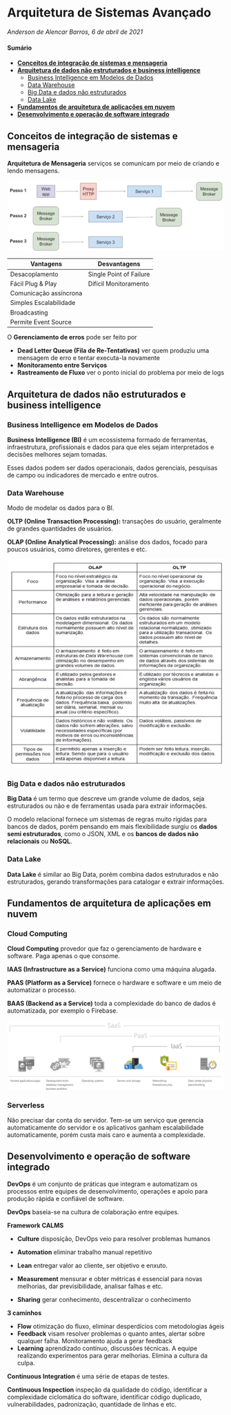 # Arquitetura de Sistemas Avançado

*Anderson de Alencar Barros, 6 de abril de 2021*

#### Sumário

- **[Conceitos de integração de sistemas e mensageria](#1)**
- **[Arquitetura de dados não estruturados e business intelligence](#2)**
  - [Business Intelligence em Modelos de Dados](#2.1)
  - [Data Warehouse](#2.2)
  - [Big Data e dados não estruturados](#2.3)
  - [Data Lake](#2.4)
- **[Fundamentos de arquitetura de aplicações em nuvem](#3)**
- **[Desenvolvimento e operação de software integrado](#4)**

## Conceitos de integração de sistemas e mensageria <a name="1"></a>

**Arquitetura de Mensageria** serviços se comunicam por meio de criando e lendo mensagens.

<img src="../attachments/image-20210404224713441.png" alt="image-20210404224713441" style="zoom:67%;" />

| Vantagens              | Desvantagens            |
| ---------------------- | ----------------------- |
| Desacoplamento         | Single Point of Failure |
| Fácil Plug & Play      | Difícil Monitoramento   |
| Comunicação assíncrona |                         |
| Simples Escalabilidade |                         |
| Broadcasting           |                         |
| Permite Event Source   |                         |

O **Gerenciamento de erros** pode ser feito por

- **Dead Letter Queue (Fila de Re-Tentativas)** ver quem produziu uma mensagem de erro e tentar executa-la novamente
- **Monitoramento entre Serviços** 
- **Rastreamento de Fluxo** ver o ponto inicial do problema por meio de logs

## Arquitetura de dados não estruturados e business intelligence <a name="2"></a>

### Business Intelligence em Modelos de Dados <a name="2.1"></a>

**Business Intelligence (BI)** é um ecossistema formado de ferramentas, infraestrutura, profissionais e dados para que eles sejam interpretados e decisões melhores sejam tomadas.

Esses dados podem ser dados operacionais, dados gerenciais, pesquisas de campo ou indicadores de mercado e entre outros.

### Data Warehouse <a name="2.2"></a>

Modo de modelar os dados para o BI. 

**OLTP (Online Transaction Processing):** transações do usuário, geralmente de grandes quantidades de usuários.

**OLAP (Online Analytical Processing):** análise dos dados, focado para poucos usuários, como diretores, gerentes e etc.

![image-20210405211103076](../attachments/image-20210405211103076.png)

### Big Data e dados não estruturados <a name="2.3"></a>

**Big Data** é um termo que descreve um grande volume de dados, seja estruturados ou não e de ferramentas usada para extrair informações.

O modelo relacional fornece um sistemas de regras muito rígidas para bancos de dados, porém pensando em mais flexibilidade surgiu os **dados semi estruturados**, como o JSON, XML e os **bancos de** **dados não relacionais** ou **NoSQL**. 

### Data Lake <a name="2.4"></a>

**Data Lake** é similar ao Big Data, porém combina dados estruturados e não estruturados, gerando transformações para catalogar e extrair informações.

## Fundamentos de arquitetura de aplicações em nuvem <a name="3"></a>

### Cloud Computing <a name="3.1"></a>

**Cloud Computing** provedor que faz o gerenciamento de hardware e software. Paga apenas o que consome.

**IAAS (Infrastructure as a Service)** funciona como uma máquina alugada.

**PAAS (Platform as a Service)** fornece o hardware e software e um meio de automatizar o processo.

**BAAS (Backend as a Service)** toda a complexidade do banco de dados é automatizada, por exemplo o Firebase.

![image-20210405214415630](../attachments/image-20210405214415630.png)

### Serverless <a name="3.3"></a>

Não precisar dar conta do servidor. Tem-se um serviço que gerencia automaticamente do servidor e os aplicativos ganham escalabilidade automaticamente, porém custa mais caro e aumenta a complexidade.

## Desenvolvimento e operação de software integrado <a name="4"></a>

**DevOps** é um conjunto de práticas que integram e automatizam os processos entre equipes de desenvolvimento, operações e apoio para produção rápida e confiável de software.

**DevOps** baseia-se na cultura de colaboração entre equipes.

**Framework CALMS**

- **Culture** disposição, DevOps veio para resolver problemas humanos

- **Automation** eliminar trabalho manual repetitivo

- **Lean** entregar valor ao cliente, ser objetivo e enxuto.

- **Measurement** mensurar e obter métricas é essencial para novas melhorias, dar previsibilidade, analisar falhas e etc.

- **Sharing** gerar conhecimento, descentralizar o conhecimento

**3 caminhos**

- **Flow** otimização do fluxo, eliminar desperdícios com metodologias ágeis
- **Feedback** visam resolver problemas o quanto antes, alertar sobre qualquer falha. Monitoramento ajuda a gerar feedback
- **Learning** aprendizado contínuo, discussões técnicas. A equipe realizando experimentos para gerar melhorias. Elimina a cultura da culpa.

**Continuous Integration** é uma série de etapas de testes.

**Continuous Inspection** inspeção da qualidade do código, identificar a complexidade ciclomática do software, identificar código duplicado, vulnerabilidades, padronização, quantidade de linhas e etc.

